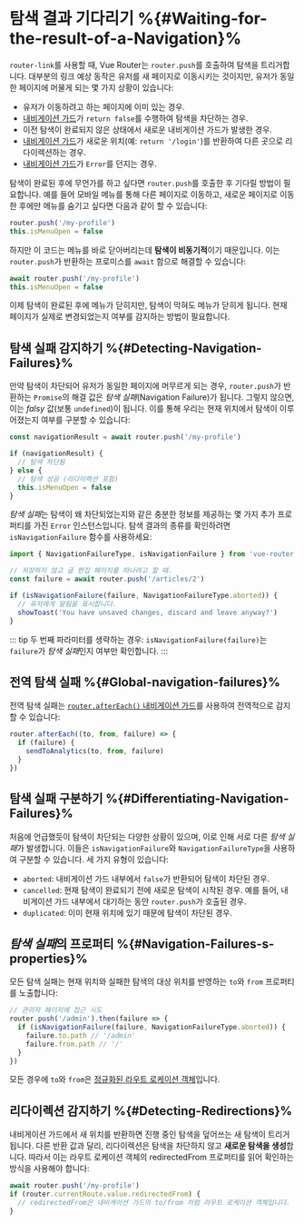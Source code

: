 # 탐색 결과 기다리기 %{#Waiting-for-the-result-of-a-Navigation}%

<VueSchoolLink v-if="false"
  href="https://vueschool.io/lessons/vue-router-4-detecting-navigation-failures"
  title="Learn how to detect navigation failures"
/>

`router-link`를 사용할 때, Vue Router는 `router.push`를 호출하여 탐색을 트리거합니다. 대부분의 링크 예상 동작은 유저를 새 페이지로 이동시키는 것이지만, 유저가 동일한 페이지에 머물게 되는 몇 가지 상황이 있습니다:

- 유저가 이동하려고 하는 페이지에 이미 있는 경우.
- [내비게이션 가드](./navigation-guards.md)가 `return false`를 수행하여 탐색을 차단하는 경우.
- 이전 탐색이 완료되지 않은 상태에서 새로운 내비게이션 가드가 발생한 경우.
- [내비게이션 가드](./navigation-guards.md)가 새로운 위치(예: `return '/login'`)를 반환하여 다른 곳으로 리다이렉션하는 경우.
- [내비게이션 가드](./navigation-guards.md)가 `Error`를 던지는 경우.

탐색이 완료된 후에 무언가를 하고 싶다면 `router.push`를 호출한 후 기다릴 방법이 필요합니다. 예를 들어 모바일 메뉴를 통해 다른 페이지로 이동하고, 새로운 페이지로 이동한 후에만 메뉴를 숨기고 싶다면 다음과 같이 할 수 있습니다:

```js
router.push('/my-profile')
this.isMenuOpen = false
```

하지만 이 코드는 메뉴를 바로 닫아버리는데 **탐색이 비동기적**이기 때문입니다. 이는 `router.push`가 반환하는 프로미스를 `await` 함으로 해결할 수 있습니다:

```js
await router.push('/my-profile')
this.isMenuOpen = false
```

이제 탐색이 완료된 후에 메뉴가 닫히지만, 탐색이 막혀도 메뉴가 닫히게 됩니다. 현재 페이지가 실제로 변경되었는지 여부를 감지하는 방법이 필요합니다.

## 탐색 실패 감지하기 %{#Detecting-Navigation-Failures}%

만약 탐색이 차단되어 유저가 동일한 페이지에 머무르게 되는 경우, `router.push`가 반환하는 `Promise`의 해결 값은 *탐색 실패*(Navigation Failure)가 됩니다. 그렇지 않으면, 이는 _falsy_ 값(보통 `undefined`)이 됩니다. 이를 통해 우리는 현재 위치에서 탐색이 이루어졌는지 여부를 구분할 수 있습니다:

```js
const navigationResult = await router.push('/my-profile')

if (navigationResult) {
  // 탐색 차단됨
} else {
  // 탐색 성공 (리다이렉션 포함)
  this.isMenuOpen = false
}
```

*탐색 실패*는 탐색이 왜 차단되었는지와 같은 충분한 정보를 제공하는 몇 가지 추가 프로퍼티를 가진 `Error` 인스턴스입니다. 탐색 결과의 종류를 확인하려면 `isNavigationFailure` 함수를 사용하세요:

```js
import { NavigationFailureType, isNavigationFailure } from 'vue-router'

// 저장하지 않고 글 편집 페이지를 떠나려고 할 때.
const failure = await router.push('/articles/2')

if (isNavigationFailure(failure, NavigationFailureType.aborted)) {
  // 유저에게 알림을 표시합니다.
  showToast('You have unsaved changes, discard and leave anyway?')
}
```

::: tip
두 번째 파라미터를 생략하는 경우: `isNavigationFailure(failure)`는 `failure`가 *탐색 실패*인지 여부만 확인합니다.
:::

## 전역 탐색 실패 %{#Global-navigation-failures}%

전역 탐색 실패는 [`router.afterEach()` 내비게이션 가드](./navigation-guards.md#Global-After-Hooks)를 사용하여 전역적으로 감지할 수 있습니다:

```ts
router.afterEach((to, from, failure) => {
  if (failure) {
    sendToAnalytics(to, from, failure)
  }
})
```

## 탐색 실패 구분하기 %{#Differentiating-Navigation-Failures}%

처음에 언급했듯이 탐색이 차단되는 다양한 상황이 있으며, 이로 인해 서로 다른 *탐색 실패*가 발생합니다. 이들은 `isNavigationFailure`와 `NavigationFailureType`을 사용하여 구분할 수 있습니다. 세 가지 유형이 있습니다:

- `aborted`: 내비게이션 가드 내부에서 `false`가 반환되어 탐색이 차단된 경우.
- `cancelled`: 현재 탐색이 완료되기 전에 새로운 탐색이 시작된 경우. 예를 들어, 내비게이션 가드 내부에서 대기하는 동안 `router.push`가 호출된 경우.
- `duplicated`: 이미 현재 위치에 있기 때문에 탐색이 차단된 경우.

## *탐색 실패*의 프로퍼티 %{#Navigation-Failures-s-properties}%

모든 탐색 실패는 현재 위치와 실패한 탐색의 대상 위치를 반영하는 `to`와 `from` 프로퍼티를 노출합니다:

```js
// 관리자 페이지에 접근 시도
router.push('/admin').then(failure => {
  if (isNavigationFailure(failure, NavigationFailureType.aborted)) {
    failure.to.path // '/admin'
    failure.from.path // '/'
  }
})
```

모든 경우에 `to`와 `from`은 [정규화된 라우트 로케이션 객체](../../api/#RouteLocationNormalized)입니다.

## 리다이렉션 감지하기 %{#Detecting-Redirections}%

내비게이션 가드에서 새 위치를 반환하면 진행 중인 탐색을 덮어쓰는 새 탐색이 트리거됩니다. 다른 반환 값과 달리, 리다이렉션은 탐색을 차단하지 않고 **새로운 탐색을 생성**합니다. 따라서 이는 라우트 로케이션 객체의 redirectedFrom 프로퍼티를 읽어 확인하는 방식을 사용해야 합니다:

```js
await router.push('/my-profile')
if (router.currentRoute.value.redirectedFrom) {
  // redirectedFrom은 내비게이션 가드의 to/from 처럼 라우트 로케이션 객체입니다.
}
```
